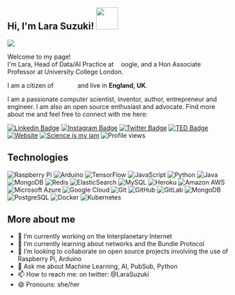<h2> Hi, I'm Lara Suzuki! <img src="https://media.giphy.com/media/mGcNjsfWAjY5AEZNw6/giphy.gif" width="50"></h2>

<img src="https://pbs.twimg.com/profile_banners/424534094/1603050169/1500x500">

<p>Welcome to my page! </br> I'm Lara, Head of Data/AI Practice at <img src="https://www.flaticon.com/svg/vstatic/svg/281/281764.svg?token=exp=1614512860~hmac=f2b18e5e9a9f6807dc6932b0f91e14f1" width="13"/>oogle, and a Hon Associate Professor at University College London.</p> 

<p>I am a citizen of <img src="https://www.flaticon.com/svg/vstatic/svg/197/197386.svg?token=exp=1614510711~hmac=098a3246ef42a4e338501cf46100d162" width="13"/> <img src="https://www.flaticon.com/svg/vstatic/svg/197/197374.svg?token=exp=1614510766~hmac=e208f9b6f6e0e10d7fc6c71f3249ae95" width="13"/> <img src="https://www.flaticon.com/svg/vstatic/svg/323/323325.svg?token=exp=1614510819~hmac=58cc1cbec8e922c078bb41ab55c67ace" width="13"/> and live in <b>England, UK</b>. </p>

<p>I am a passionate computer scientist, inventor, author, entrepreneur and engineer. I am also an open source enthusiast and advocate. Find more about me and feel free to connect with me here:</p>

[![Linkedin Badge](https://img.shields.io/badge/-larissasuzuki-blue?style=flat-square&logo=Linkedin&logoColor=white&link=https://www.linkedin.com/in/larissasuzuki/)](https://www.linkedin.com/in/larissasuzuki/)
[![Instagram Badge](https://img.shields.io/badge/-lara_suzuki-purple?style=flat-square&logo=instagram&logoColor=white&link=https://instagram.com/lara_suzuki/)](https://instagram.com/lara_suzuki)
[![Twitter Badge](https://img.shields.io/badge/-lara_suzuki-blue?style=flat-square&logo=twitter&logoColor=white&link=https://twitter.com/larasuzuki/)](https://twitter.com/larasuzuki)
[![TED Badge](https://img.shields.io/badge/-larissa_suzuki-red?style=flat-square&logo=ted&logoColor=white&link=https://www.youtube.com/watch?v=Kqkoghq0G4A)](https://www.youtube.com/watch?v=Kqkoghq0G4A)
[![Website](https://img.shields.io/badge/Website-larissasuzuki.com-informational?style=flat-square&logo=jekyll&logoColor=white)](http://www.larissasuzuki.com)
[![Science is my jam](https://img.shields.io/badge/My%20jam-science-critical?style=flat-square&logo=electron&logoColor=white)](https://github.com/br3ndonland/R-proteomics-Nrf1)
![Profile views](https://gpvc.arturio.dev/lasuzuki)

## Technologies

![Raspberry Pi](https://img.shields.io/badge/-Raspberry%20Pi-C51A4A?style=flat-square&logo=Raspberry-Pi)
![Arduino](https://img.shields.io/badge/-Arduino-informational?style=flat-square&logo=arduino&logoColor=white&color=2bbc8a)
![TensorFlow](https://img.shields.io/badge/-TensorFlow-232F3E?style=flat-square&logo=tensorflow&logoColor=white&color=2bbc8a)
![JavaScript](https://img.shields.io/badge/-JavaScript-005571?style=flat-square&logo=javascript)
![Python](https://img.shields.io/badge/-Python-black?style=flat-square&logo=Python)
![Java](https://img.shields.io/badge/-java-E34A86?style=flat-square&logo=java)
![MongoDB](https://img.shields.io/badge/-MongoDB-black?style=flat-square&logo=mongodb)
![Redis](https://img.shields.io/badge/-Redis-black?style=flat-square&logo=Redis)
![ElasticSearch](https://img.shields.io/badge/-ElasticSearch-005571?style=flat-square&logo=elasticsearch)
![MySQL](https://img.shields.io/badge/-MySQL-White?style=flat-square&logo=mysql)
![Heroku](https://img.shields.io/badge/-Heroku-430098?style=flat-square&logo=heroku)
![Amazon AWS](https://img.shields.io/badge/Amazon%20AWS-232F3E?style=flat-square&logo=amazon-aws)
![Microsoft Azure](https://img.shields.io/badge/Microsoft%20Azure-232F7E?style=flat-square&logo=microsoft-azure)
![Google Cloud](https://img.shields.io/badge/-Google_Cloud_Platform-1a73e8?style=flat-square&logo=google-cloud&logoColor=white)
![Git](https://img.shields.io/badge/-Git-black?style=flat-square&logo=git)
![GitHub](https://img.shields.io/badge/-GitHub-181717?style=flat-square&logo=github)
![GitLab](https://img.shields.io/badge/-GitLab-FCA121?style=flat-square&logo=gitlab)
<img alt="MongoDB" src="https://img.shields.io/badge/-MongoDB-13aa52?style=flat-square&logo=mongodb&logoColor=white" />
![PostgreSQL](https://img.shields.io/badge/-PostgreSQL-informational?style=flat-square&logo=postgresql)
![Docker](https://img.shields.io/badge/-Docker-informational?style=flat-square&logo=docker&logoColor=white)
![Kubernetes](https://img.shields.io/badge/-Kubernetes-informational?style=flat-square&logo=kubernetes&logoColor=white&color=2bbc8a)

## More about me

- 🔭 I’m currently working on the Interplanetary Internet
- 🌱 I’m currently learning about networks and the Bundle Protocol
- 👯 I’m looking to collaborate on open source projects involving the use of Raspberry Pi, Arduino
- 💬 Ask me about Machine Learning, AI, PubSub, Python
- 📫 How to reach me: on twitter: @LaraSuzuki
- 😄 Pronouns: she/her

